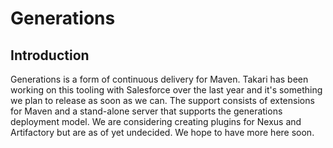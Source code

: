 # Generations

## Introduction

Generations is a form of continuous delivery for Maven. Takari has been working on this tooling with Salesforce over the last year and it's something we plan to release as soon as we can. The support consists of extensions for Maven and a stand-alone server that supports the generations deployment model. We are considering creating plugins for Nexus and Artifactory but are as of yet undecided. We hope to have more here soon.